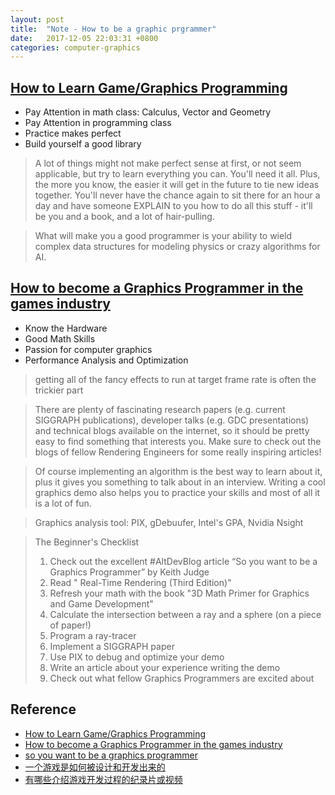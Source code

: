```yaml
---
layout: post
title:  "Note - How to be a graphic prgrammer"
date:   2017-12-05 22:03:31 +0800
categories: computer-graphics
---
```


## [How to Learn Game/Graphics Programming]

* Pay Attention in math class: Calculus, Vector and Geometry
* Pay Attention in programming class
* Practice makes perfect
* Build yourself a good library

>A lot of things might not make perfect sense at first, or not seem applicable, 
>but try to learn everything you can. You'll need it all. 
>Plus, the more you know, the easier it will get in the future to tie new ideas together. 
>You'll never have the chance again to sit there for an hour a day and have someone EXPLAIN 
>to you how to do all this stuff - it'll be you and a book, and a lot of hair-pulling.

>What will make you a good programmer is your ability to wield complex data structures for 
>modeling physics or crazy algorithms for AI. 

## [How to become a Graphics Programmer in the games industry]

* Know the Hardware
* Good Math Skills
* Passion for computer graphics
* Performance Analysis and Optimization

> getting all of the fancy effects to run at target frame rate is often the trickier part

>There are plenty of fascinating research papers (e.g. current SIGGRAPH publications), 
>developer talks (e.g. GDC presentations) and technical blogs available on the internet, 
>so it should be pretty easy to find something that interests you. 
>Make sure to check out the blogs of fellow Rendering Engineers for some really inspiring articles!

>Of course implementing an algorithm is the best way to learn about it, 
>plus it gives you something to talk about in an interview. 
>Writing a cool graphics demo also helps you to practice your skills and most of all it is a lot of fun.

> Graphics analysis tool: PIX, gDebuufer, Intel's GPA, Nvidia Nsight

>The Beginner's Checklist
>
> 1. Check out the excellent #AltDevBlog article “So you want to be a Graphics Programmer” by Keith Judge
> 2. Read " Real-Time Rendering (Third Edition)"
> 3. Refresh your math with the book "3D Math Primer for Graphics and Game Development"
> 4. Calculate the intersection between a ray and a sphere (on a piece of paper!)
> 5. Program a ray-tracer
> 6. Implement a SIGGRAPH paper
> 7. Use PIX to debug and optimize your demo
> 8. Write an article about your experience writing the demo
> 9. Check out what fellow Graphics Programmers are excited about


## Reference
* [How to Learn Game/Graphics Programming](http://www.geisswerks.com/ryan/FAQS/learn.html)
* [How to become a Graphics Programmer in the games industry](https://www.gamasutra.com/blogs/OliverFranzke/20140718/221347/How_to_become_a_Graphics_Programmer_in_the_games_industry.php)
* [so you want to be a graphics programmer](http://www.altdev.co/2011/05/10/so-you-want-to-be-a-graphics-programmer/)
* [一个游戏是如何被设计和开发出来的](https://zhuanlan.zhihu.com/p/25292463?hmsr=toutiao.io&utm_medium=toutiao.io&utm_source=toutiao.io)
* [有哪些介绍游戏开发过程的纪录片或视频](https://www.zhihu.com/question/27754707)

[How to Learn Game/Graphics Programming]:http://www.geisswerks.com/ryan/FAQS/learn.html
[How to become a Graphics Programmer in the games industry]: https://www.gamasutra.com/blogs/OliverFranzke/20140718/221347/How_to_become_a_Graphics_Programmer_in_the_games_industry.php